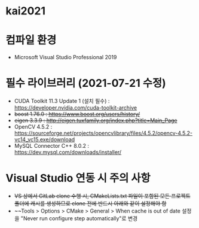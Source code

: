 # kai2021

# 컴파일 환경
 * Microsoft Visual Studio Professional 2019

# 필수 라이브러리 (2021-07-21 수정)
 * CUDA Toolkit 11.3 Update 1 (설치 필수) : https://developer.nvidia.com/cuda-toolkit-archive
 * ~~boost 1.76.0 : https://www.boost.org/users/history/~~
 * ~~eigen 3.3.9 : http://eigen.tuxfamily.org/index.php?title=Main_Page~~
 * OpenCV 4.5.2 : https://sourceforge.net/projects/opencvlibrary/files/4.5.2/opencv-4.5.2-vc14_vc15.exe/download
 * MySQL Connector C++ 8.0.2 : https://dev.mysql.com/downloads/installer/

# Visual Studio 연동 시 주의 사항
 * ~~VS 상에서 GitLab clone 수행 시, CMakeLists.txt 파일이 포함된 모든 프로젝트 폴더에 캐시를 생성하므로
   clone 전에 반드시 아래와 같이 설정해야 함~~
 * ~~Tools > Options > CMake > General > When cache is out of date 설정을
   "Never run configure step automatically"로 변경
